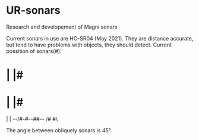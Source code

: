 # UR-sonars
Research and developement of Magni sonars


Current sonars in use are HC-SR04 (May 2021). They are distance accurate, but tend to have problems with objects, they should detect.
Current possition of sonars(#):

# |           |#
# |           |#
  |           |
  --/#-#\--##--
   /#   #\
   
   
   The angle between obliquely sonars is 45°.
